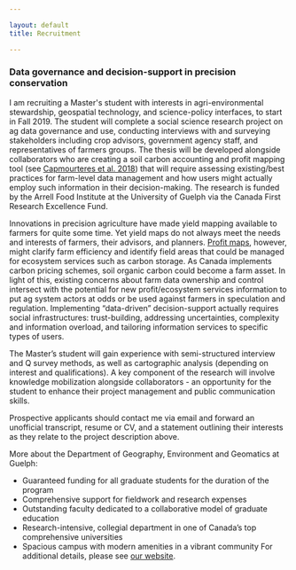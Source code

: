 ```yaml
---

layout: default
title: Recruitment

---
```


### Data governance and decision-support in precision conservation
I am recruiting a Master's student with interests in agri-environmental stewardship, geospatial technology, and science-policy interfaces, to start in Fall 2019. The student will complete a social science research project on ag data governance and use, conducting interviews with and surveying stakeholders including crop advisors, government agency staff, and representatives of farmers groups. The thesis will be developed alongside collaborators who are creating a soil carbon accounting and profit mapping tool (see [Capmourteres et al. 2018](https://www.researchgate.net/publication/328224222_Precision_conservation_meets_precision_agriculture_A_case_study_from_southern_Ontario)) that will require assessing existing/best practices for farm-level data management and how users might actually employ such information in their decision-making. The research is funded by the Arrell Food Institute at the University of Guelph via the Canada First Research Excellence Fund. 

Innovations in precision agriculture have made yield mapping available to farmers for quite some time. Yet yield maps do not always meet the needs and interests of farmers, their advisors, and planners. [Profit maps](https://www.agcanada.com/daily/mapping-profit-can-drive-precision-farming-decisions), however, might clarify farm efficiency and identify field areas that could be managed for ecosystem services such as carbon storage. As Canada implements carbon pricing schemes, soil organic carbon could become a farm asset. In light of this, existing concerns about farm data ownership and control intersect with the potential for new profit/ecosystem services information to put ag system actors at odds or be used against farmers in speculation and regulation. Implementing “data-driven” decision-support actually requires social infrastructures: trust-building, addressing uncertainties, complexity and information overload, and tailoring information services to specific types of users.

The Master’s student will gain experience with semi-structured interview and Q survey methods, as well as cartographic analysis (depending on interest and qualifications). A key component of the research will involve knowledge mobilization alongside collaborators - an opportunity for the student to enhance their project management and public communication skills.

Prospective applicants should contact me via email and forward an unofficial transcript, resume or CV, and a statement outlining their interests as they relate to the project description above.

More about the Department of Geography, Environment and Geomatics at Guelph:
* Guaranteed funding for all graduate students for the duration of the program
* Comprehensive support for fieldwork and research expenses
* Outstanding faculty dedicated to a collaborative model of graduate education
* Research-intensive, collegial department in one of Canada’s top comprehensive universities
* Spacious campus with modern amenities in a vibrant community
For additional details, please see [our website](https://www.uoguelph.ca/geography/graduate-programs-geography-overview).
